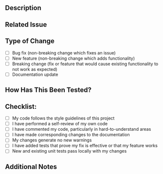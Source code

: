 ## Description
<!-- Provide a brief description of the changes in this PR -->

## Related Issue
<!-- If this PR addresses an issue, please link it here -->

## Type of Change
<!-- Please check all that apply: -->
- [ ] Bug fix (non-breaking change which fixes an issue)
- [ ] New feature (non-breaking change which adds functionality)
- [ ] Breaking change (fix or feature that would cause existing functionality to not work as expected)
- [ ] Documentation update

## How Has This Been Tested?
<!-- Please describe the tests that you ran to verify your changes -->

## Checklist:
<!-- Please check all that apply: -->
- [ ] My code follows the style guidelines of this project
- [ ] I have performed a self-review of my own code
- [ ] I have commented my code, particularly in hard-to-understand areas
- [ ] I have made corresponding changes to the documentation
- [ ] My changes generate no new warnings
- [ ] I have added tests that prove my fix is effective or that my feature works
- [ ] New and existing unit tests pass locally with my changes

## Additional Notes
<!-- Add any other context about the PR here -->
